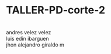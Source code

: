 # TALLER-PD-corte-2
<br>
andres velez velez 
<br>
luis edin ibarguen 
<br>
jhon alejandro giraldo m
